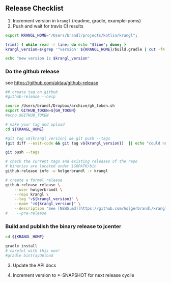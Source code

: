 ## Release Checklist

1. Increment version in `krangl` (readme, gradle, example-poms)
4. Push and wait for travis CI results

```bash
export KRANGL_HOME="/Users/brandl/projects/kotlin/krangl";

trim() { while read -r line; do echo "$line"; done; }
krangl_version=$(grep '^version' ${KRANGL_HOME}/build.gradle | cut -f4 -d'=' | tr -d "'" | trim)

echo "new version is $krangl_version"
```


### Do the github release

see https://github.com/aktau/github-release

```bash
## create tag on github 
#github-release --help

source /Users/brandl/Dropbox/archive/gh_token.sh
export GITHUB_TOKEN=${GH_TOKEN}
#echo $GITHUB_TOKEN

# make your tag and upload
cd ${KRANGL_HOME}

#git tag v${krangl_version} && git push --tags
(git diff --exit-code && git tag v${krangl_version})  || echo "could not tag current branch"

git push --tags

# check the current tags and existing releases of the repo
# binaries are located under $GOPATH/bin
github-release info -u holgerbrandl -r krangl

# create a formal release
github-release release \
    --user holgerbrandl \
    --repo krangl \
    --tag "v${krangl_version}" \
    --name "v${krangl_version}" \
    --description "See [NEWS.md](https://github.com/holgerbrandl/krangl/blob/master/Changes.md) for changes." 
#    --pre-release

```
### Build and publish the binary release to jcenter


```bash
cd ${KRANGL_HOME}

gradle install
# careful with this one!
#gradle bintrayUpload
```


3. Update the API docs

4. Increment version to *-SNAPSHOT for next release cyclle

